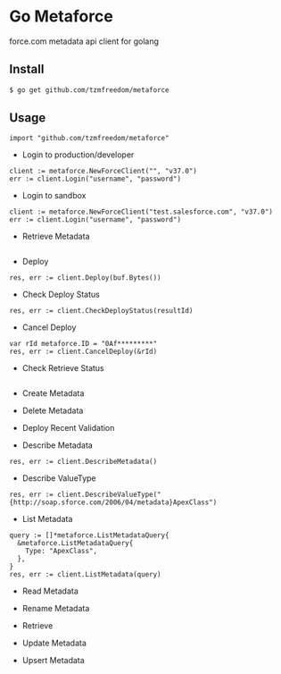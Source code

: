 # Go Metaforce

force.com metadata api client for golang

## Install

```bash
$ go get github.com/tzmfreedom/metaforce
```

## Usage

```golang
import "github.com/tzmfreedom/metaforce"
```

* Login to production/developer
```
client := metaforce.NewForceClient("", "v37.0")
err := client.Login("username", "password")
```

* Login to sandbox
```golang
client := metaforce.NewForceClient("test.salesforce.com", "v37.0")
err := client.Login("username", "password")
```

* Retrieve Metadata
```golang

```

* Deploy
```golang
res, err := client.Deploy(buf.Bytes())
```

* Check Deploy Status

```golang
res, err := client.CheckDeployStatus(resultId)
```

* Cancel Deploy

```golang
var rId metaforce.ID = "0Af*********"
res, err := client.CancelDeploy(&rId)
```

* Check Retrieve Status

```

```

* Create Metadata

* Delete Metadata

* Deploy Recent Validation

* Describe Metadata

```golang
res, err := client.DescribeMetadata()
```

* Describe ValueType
```golang
res, err := client.DescribeValueType("{http://soap.sforce.com/2006/04/metadata}ApexClass")
```

* List Metadata
```golang
query := []*metaforce.ListMetadataQuery{
  &metaforce.ListMetadataQuery{
    Type: "ApexClass",
  },
}
res, err := client.ListMetadata(query)
```

* Read Metadata

* Rename Metadata

* Retrieve

* Update Metadata

* Upsert Metadata
